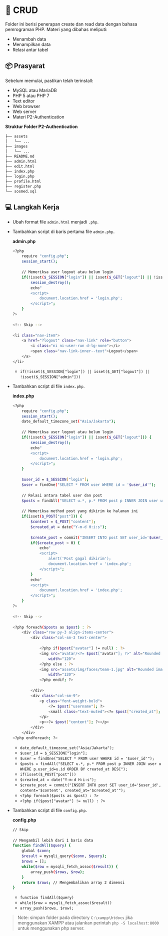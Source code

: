 
# :memo: CRUD

Folder ini berisi penerapan create dan read data dengan bahasa pemrograman PHP. Materi yang dibahas meliputi:
* Menambah data
* Menampilkan data
* Relasi antar tabel

## :package: Prasyarat

Sebelum memulai, pastikan telah terinstall:
* MySQL atau MariaDB
* PHP 5 atau PHP 7
* Text editor
* Web browser
* Web server
* Materi P2-Authentication

**Struktur Folder P2-Authentication**

```text
├── assets
│   └── ...
├── images
│   └── ...
├── README.md
├── admin.html
├── edit.html
├── index.php
├── login.php
├── profile.html
├── register.php
└── sosmed.sql
```

## :computer: Langkah Kerja

* Ubah format file `admin.html` menjadi `.php`.
* Tambahkan script di baris pertama file `admin.php`.

	**admin.php**
	```bash
	<?php
		require "config.php";
		session_start();

		// Memeriksa user logout atau belum login
		if(!isset($_SESSION["login"]) || isset($_GET["logout"]) || !isset($_SESSION["admin"])) {
			session_destroy();
			echo"
			<script>
				document.location.href = 'login.php';
			</script>";
		}
	?>

	<!-- Skip -->

	<li class="nav-item">
		<a href="?logout" class="nav-link" role="button">
			<i class="ni ni-user-run d-lg-none"></i>
			<span class="nav-link-inner--text">Logout</span>
		</a>
	</li>
	```

	* `if(!isset($_SESSION["login"]) || isset($_GET["logout"]) || !isset($_SESSION["admin"]))`

* Tambahkan script di file `index.php`.

	**index.php**
	```bash
	<?php
		require "config.php";
		session_start();
		date_default_timezone_set("Asia/Jakarta");

		// Memeriksa user logout atau belum login
		if(!isset($_SESSION["login"]) || isset($_GET["logout"])) {
			session_destroy();
			echo"
			<script>
				document.location.href = 'login.php';
			</script>";
		}

		$user_id = $_SESSION["login"];
		$user = findOne("SELECT * FROM user WHERE id = '$user_id'");

		// Relasi antara tabel user dan post
		$posts = findAll("SELECT u.*, p.* FROM post p INNER JOIN user u WHERE p.user_id=u.id ORDER BY created_at DESC");
		
		// Memeriksa method post yang dikirim ke halaman ini
		if(isset($_POST["post"])) {
			$content = $_POST["content"];
			$created_at = date("Y-m-d H:i:s");

			$create_post = commit("INSERT INTO post SET user_id='$user_id', content='$content', created_at='$created_at'");
			if($create_post < 0) {
				echo"
				<script>
					alert('Post gagal dikirim');
					document.location.href = 'index.php';
				</script>";
			}
			echo"
			<script>
				document.location.href = 'index.php';
			</script>";
		}
	?>

	<!-- Skip -->

	<?php foreach($posts as $post) : ?>
		<div class="row py-3 align-items-center">
			<div class="col-sm-3 text-center">

				<?php if($post["avatar"] != null) : ?>
				<img src="avatar/<?= $post["avatar"]; ?>" alt="Rounded image" class="img-fluid rounded shadow"
					width="120">
				<?php else : ?>
				<img src="assets/img/faces/team-1.jpg" alt="Rounded image" class="img-fluid rounded shadow"
					width="120">
				<?php endif; ?>
						
			</div>
			<div class="col-sm-9">
				<p class="font-weight-bold">
					<?= $post["username"]; ?>
					<small class="text-muted"><?= $post["created_at"]; ?></small>
				</p>
				<p><?= $post["content"]; ?></p>
			</div>
		</div>
	<?php endforeach; ?>
	```
	
	* `date_default_timezone_set("Asia/Jakarta");`
	* `$user_id = $_SESSION["login"];`
	* `$user = findOne("SELECT * FROM user WHERE id = '$user_id'");`
	* `$posts = findAll("SELECT u.*, p.* FROM post p INNER JOIN user u WHERE p.user_id=u.id ORDER BY created_at DESC");`
	* `if(isset($_POST["post"]))`
	* `$created_at = date("Y-m-d H:i:s");`
	* `$create_post = commit("INSERT INTO post SET user_id='$user_id', content='$content', created_at='$created_at'");`
	* `<?php foreach($posts as $post) : ?>`
	* `<?php if($post["avatar"] != null) : ?>`

* Tambahkan script di file `config.php`.

	**config.php**
	```bash
	// Skip

	// Mengambil lebih dari 1 baris data
	function findAll($query) {
		global $conn;
		$result = mysqli_query($conn, $query);
		$rows = [];
		while($row = mysqli_fetch_assoc($result)) {
			array_push($rows, $row);
		}
		return $rows; // Mengembalikan array 2 dimensi
	}
	```

	* `function findAll($query)`
	* `while($row = mysqli_fetch_assoc($result))`
	* `array_push($rows, $row);`

> Note: simpan folder pada directory `C:\xampp\htdocs` jika menggunakan XAMPP atau jalankan perintah `php -S localhost:8000` untuk menggunakan php server.